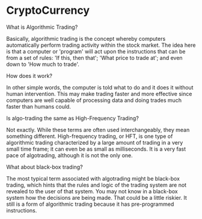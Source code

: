 # CryptoCurrency
What is Algorithmic Trading?

Basically, algorithmic trading is the concept whereby computers automatically perform trading activity within the stock market. The idea here is that a computer or 'program' will act upon the instructions that can be from a set of rules: 'If this, then that'; 'What price to trade at'; and even down to 'How much to trade'.

How does it work?

In other simple words, the computer is told what to do and it does it without human intervention. This may make trading faster and more effective since computers are well capable of processing data and doing trades much faster than humans could.

Is algo-trading the same as High-Frequency Trading?

Not exactly. While these terms are often used interchangeably, they mean something different. High-frequency trading, or HFT, is one type of algorithmic trading characterized by a large amount of trading in a very small time frame; it can even be as small as milliseconds. It is a very fast pace of algotrading, although it is not the only one.

What about black-box trading?

The most typical term associated with algotrading might be black-box trading, which hints that the rules and logic of the trading system are not revealed to the user of that system. You may not know in a black-box system how the decisions are being made. That could be a little riskier. It still is a form of algorithmic trading because it has pre-programmed instructions.
